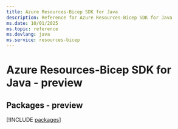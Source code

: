 ```yaml
---
title: Azure Resources-Bicep SDK for Java
description: Reference for Azure Resources-Bicep SDK for Java
ms.date: 10/01/2025
ms.topic: reference
ms.devlang: java
ms.service: resources-bicep
---
```

# Azure Resources-Bicep SDK for Java - preview
## Packages - preview
[!INCLUDE [packages](resources-bicep-index.md)]